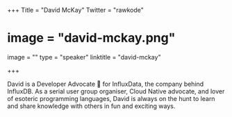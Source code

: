 +++
Title = "David McKay"
Twitter = "rawkode"
# image = "david-mckay.png"
image = ""
type = "speaker"
linktitle = "david-mckay"

+++

David is a Developer Advocate 🥑 for InfluxData, the company behind InfluxDB. As a serial user group organiser, Cloud Native advocate, and lover of esoteric programming languages, David is always on the hunt to learn and share knowledge with others in fun and exciting ways.
